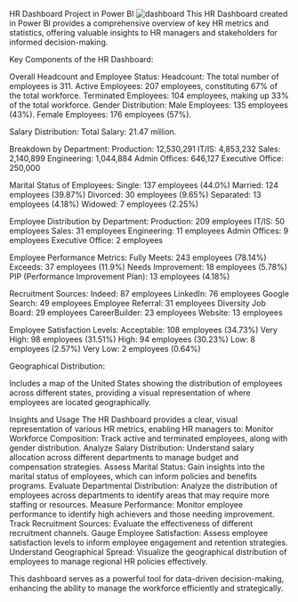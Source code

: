 HR Dashboard Project in Power BI
![dashboard](https://github.com/user-attachments/assets/ef52c342-0348-4c00-bcb2-7df4ec5d3713)
This HR Dashboard created in Power BI provides a comprehensive overview of key HR metrics and statistics, offering valuable insights to HR managers and stakeholders for informed decision-making.

Key Components of the HR Dashboard:

Overall Headcount and Employee Status:
Headcount: The total number of employees is 311.
Active Employees: 207 employees, constituting 67% of the total workforce.
Terminated Employees: 104 employees, making up 33% of the total workforce.
Gender Distribution:
Male Employees: 135 employees (43%).
Female Employees: 176 employees (57%).

Salary Distribution:
Total Salary: 21.47 million.

Breakdown by Department:
Production: 12,530,291
IT/IS: 4,853,232
Sales: 2,140,899
Engineering: 1,044,884
Admin Offices: 646,127
Executive Office: 250,000

Marital Status of Employees:
Single: 137 employees (44.0%)
Married: 124 employees (39.87%)
Divorced: 30 employees (9.65%)
Separated: 13 employees (4.18%)
Widowed: 7 employees (2.25%)

Employee Distribution by Department:
Production: 209 employees
IT/IS: 50 employees
Sales: 31 employees
Engineering: 11 employees
Admin Offices: 9 employees
Executive Office: 2 employees

Employee Performance Metrics:
Fully Meets: 243 employees (78.14%)
Exceeds: 37 employees (11.9%)
Needs Improvement: 18 employees (5.78%)
PIP (Performance Improvement Plan): 13 employees (4.18%)

Recruitment Sources:
Indeed: 87 employees
LinkedIn: 76 employees
Google Search: 49 employees
Employee Referral: 31 employees
Diversity Job Board: 29 employees
CareerBuilder: 23 employees
Website: 13 employees

Employee Satisfaction Levels:
Acceptable: 108 employees (34.73%)
Very High: 98 employees (31.51%)
High: 94 employees (30.23%)
Low: 8 employees (2.57%)
Very Low: 2 employees (0.64%)

Geographical Distribution:

Includes a map of the United States showing the distribution of employees across different states, providing a visual representation of where employees are located geographically.

Insights and Usage
The HR Dashboard provides a clear, visual representation of various HR metrics, enabling HR managers to:
Monitor Workforce Composition: Track active and terminated employees, along with gender distribution.
Analyze Salary Distribution: Understand salary allocation across different departments to manage budget and compensation strategies.
Assess Marital Status: Gain insights into the marital status of employees, which can inform policies and benefits programs.
Evaluate Departmental Distribution: Analyze the distribution of employees across departments to identify areas that may require more staffing or resources.
Measure Performance: Monitor employee performance to identify high achievers and those needing improvement.
Track Recruitment Sources: Evaluate the effectiveness of different recruitment channels.
Gauge Employee Satisfaction: Assess employee satisfaction levels to inform employee engagement and retention strategies.
Understand Geographical Spread: Visualize the geographical distribution of employees to manage regional HR policies effectively.

This dashboard serves as a powerful tool for data-driven decision-making, enhancing the ability to manage the workforce efficiently and strategically.
